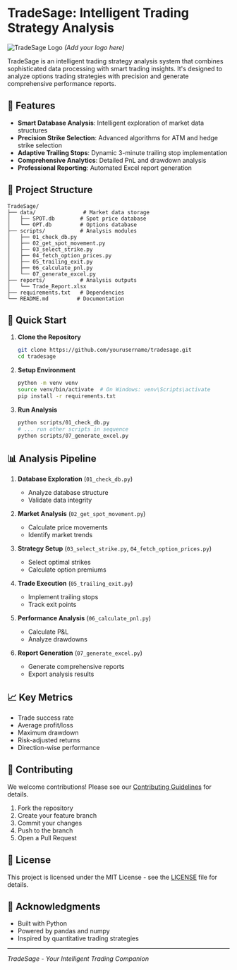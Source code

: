# TradeSage: Intelligent Trading Strategy Analysis

![TradeSage Logo](https://via.placeholder.com/150)  *(Add your logo here)*

TradeSage is an intelligent trading strategy analysis system that combines sophisticated data processing with smart trading insights. It's designed to analyze options trading strategies with precision and generate comprehensive performance reports.

## 🌟 Features

- **Smart Database Analysis**: Intelligent exploration of market data structures
- **Precision Strike Selection**: Advanced algorithms for ATM and hedge strike selection
- **Adaptive Trailing Stops**: Dynamic 3-minute trailing stop implementation
- **Comprehensive Analytics**: Detailed PnL and drawdown analysis
- **Professional Reporting**: Automated Excel report generation

## 📁 Project Structure

```
TradeSage/
├── data/               # Market data storage
│   ├── SPOT.db        # Spot price database
│   └── OPT.db         # Options database
├── scripts/           # Analysis modules
│   ├── 01_check_db.py
│   ├── 02_get_spot_movement.py
│   ├── 03_select_strike.py
│   ├── 04_fetch_option_prices.py
│   ├── 05_trailing_exit.py
│   ├── 06_calculate_pnl.py
│   └── 07_generate_excel.py
├── reports/           # Analysis outputs
│   └── Trade_Report.xlsx
├── requirements.txt   # Dependencies
└── README.md         # Documentation
```

## 🚀 Quick Start

1. **Clone the Repository**
   ```bash
   git clone https://github.com/yourusername/tradesage.git
   cd tradesage
   ```

2. **Setup Environment**
   ```bash
   python -m venv venv
   source venv/bin/activate  # On Windows: venv\Scripts\activate
   pip install -r requirements.txt
   ```

3. **Run Analysis**
   ```bash
   python scripts/01_check_db.py
   # ... run other scripts in sequence
   python scripts/07_generate_excel.py
   ```

## 📊 Analysis Pipeline

1. **Database Exploration** (`01_check_db.py`)
   - Analyze database structure
   - Validate data integrity

2. **Market Analysis** (`02_get_spot_movement.py`)
   - Calculate price movements
   - Identify market trends

3. **Strategy Setup** (`03_select_strike.py`, `04_fetch_option_prices.py`)
   - Select optimal strikes
   - Calculate option premiums

4. **Trade Execution** (`05_trailing_exit.py`)
   - Implement trailing stops
   - Track exit points

5. **Performance Analysis** (`06_calculate_pnl.py`)
   - Calculate P&L
   - Analyze drawdowns

6. **Report Generation** (`07_generate_excel.py`)
   - Generate comprehensive reports
   - Export analysis results

## 📈 Key Metrics

- Trade success rate
- Average profit/loss
- Maximum drawdown
- Risk-adjusted returns
- Direction-wise performance

## 🤝 Contributing

We welcome contributions! Please see our [Contributing Guidelines](CONTRIBUTING.md) for details.

1. Fork the repository
2. Create your feature branch
3. Commit your changes
4. Push to the branch
5. Open a Pull Request

## 📝 License

This project is licensed under the MIT License - see the [LICENSE](LICENSE) file for details.

## 🙏 Acknowledgments

- Built with Python
- Powered by pandas and numpy
- Inspired by quantitative trading strategies

---

*TradeSage - Your Intelligent Trading Companion* 